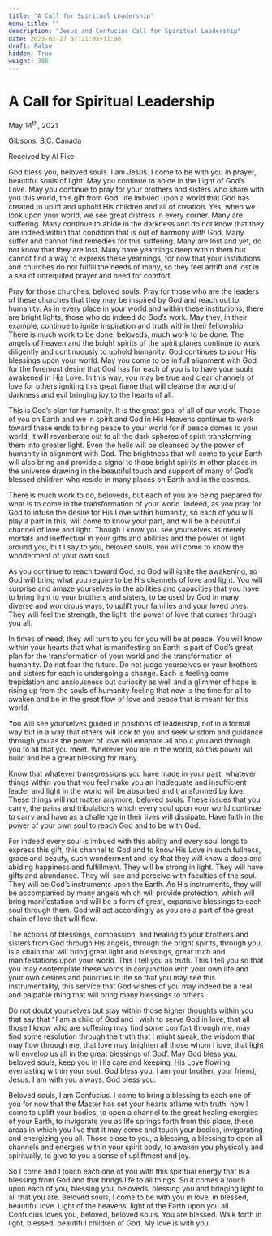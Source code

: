```yaml
---
title: "A Call for Spiritual Leadership"
menu_title: ""
description: "Jesus and Confucius Call for Spiritual Leadership"
date: 2023-02-27 07:21:03+11:00
draft: False
hidden: True
weight: 386
---
```

# A Call for Spiritual Leadership
May 14<sup>th</sup>, 2021

Gibsons, B.C. Canada

Received by Al Fike


God bless you, beloved souls. I am Jesus. I come to be with you in prayer, beautiful souls of light. May you continue to abide in the Light of God’s Love. May you continue to pray for your brothers and sisters who share with you this world, this gift from God, life imbued upon a world that God has created to uplift and uphold His children and all of creation. 
Yes, when we look upon your world, we see great distress in every corner. Many are suffering. Many continue to abide in the darkness and do not know that they are indeed within that condition that is out of harmony with God. Many suffer and cannot find remedies for this suffering. Many are lost and yet, do not know that they are lost. Many have yearnings deep within them but cannot find a way to express these yearnings, for now that your institutions and churches do not fulfill the needs of many, so they feel adrift and lost in a sea of unrequited prayer and need for comfort. 

Pray for those churches, beloved souls. Pray for those who are the leaders of these churches that they may be inspired by God and reach out to humanity. As in every place in your world and within these institutions, there are bright lights, those who do indeed do God’s work. May they, in their example, continue to ignite inspiration and truth within their fellowship.
There is much work to be done, beloveds, much work to be done. The angels of heaven and the bright spirits of the spirit planes continue to work diligently and continuously to uphold humanity. God continues to pour His blessings upon your world. May you come to be in full alignment with God for the foremost desire that God has for each of you is to have your souls awakened in His Love. In this way, you may be true and clear channels of love for others igniting this great flame that will cleanse the world of darkness and evil bringing joy to the hearts of all. 

This is God’s plan for humanity. It is the great goal of all of our work. Those of you on Earth and we in spirit and God in His Heavens continue to work toward these ends to bring peace to your world for if peace comes to your world, it will reverberate out to all the dark spheres of spirit transforming them into greater light. Even the hells will be cleansed by the power of humanity in alignment with God. The brightness that will come to your Earth will also bring and provide a signal to those bright spirits in other places in the universe drawing in the beautiful touch and support of many of God’s blessed children who reside in many places on Earth and in the cosmos.

There is much work to do, beloveds, but each of you are being prepared for what is to come in the transformation of your world. Indeed, as you pray for God to infuse the desire for His Love within humanity, so each of you will play a part in this, will come to know your part, and will be a beautiful channel of love and light. Though I know you see yourselves as merely mortals and ineffectual in your gifts and abilities and the power of light around you, but I say to you, beloved souls, you will come to know the wonderment of your own soul. 

As you continue to reach toward God, so God will ignite the awakening, so God will bring what you require to be His channels of love and light. You will surprise and amaze yourselves in the abilities and capacities that you have to bring light to your brothers and sisters, to be used by God in many diverse and wondrous ways, to uplift your families and your loved ones. They will feel the strength, the light, the power of love that comes through you all.

In times of need, they will turn to you for you will be at peace. You will know within your hearts that what is manifesting on Earth is part of God’s great plan for the transformation of your world and the transformation of humanity. Do not fear the future. Do not judge yourselves or your brothers and sisters for each is undergoing a change. Each is feeling some trepidation and anxiousness but curiosity as well and a glimmer of hope is rising up from the souls of humanity feeling that now is the time for all to awaken and be in the great flow of love and peace that is meant for this world.

You will see yourselves guided in positions of leadership, not in a formal way but in a way that others will look to you and seek wisdom and guidance through you as the power of love will emanate all about you and through you to all that you meet. Wherever you are in the world, so this power will build and be a great blessing for many. 

Know that whatever transgressions you have made in your past, whatever things within you that you feel make you an inadequate and insufficient leader and light in the world will be absorbed and transformed by love. These things will not matter anymore, beloved souls. These issues that you carry, the pains and tribulations which every soul upon your world continue to carry and have as a challenge in their lives will dissipate. Have faith in the power of your own soul to reach God and to be with God.

For indeed every soul is imbued with this ability and every soul longs to express this gift, this channel to God and to know His Love in such fullness, grace and beauty, such wonderment and joy that they will know a deep and abiding happiness and fulfillment. They will be strong in light. They will have gifts and abundance. They will see and perceive with faculties of the soul. They will be God’s instruments upon the Earth. As His instruments, they will be accompanied by many angels which will provide protection, which will bring manifestation and will be a form of great, expansive blessings to each soul through them. God will act accordingly as you are a part of the great chain of love that will flow.

The actions of blessings, compassion, and healing to your brothers and sisters from God through His angels, through the bright spirits, through you, is a chain that will bring great light and blessings, great truth and manifestations upon your world. This I tell you as truth. This I tell you so that you may contemplate these words in conjunction with your own life and your own desires and priorities in life so that you may see this instrumentality, this service that God wishes of you may indeed be a real and palpable thing that will bring many blessings to others.

Do not doubt yourselves but stay within those higher thoughts within you that say that ‘ I am a child of God and I wish to serve God in love, that all those I know who are suffering may find some comfort through me, may find some resolution through the truth that I might speak, the wisdom that may flow through me, that love may brighten all those whom I love, that light will envelop us all in the great blessings of God’.
May God bless you, beloved souls, keep you in His care and keeping, His Love flowing everlasting within your soul. God bless you. I am your brother, your friend, Jesus. I am with you always. God bless you.

Beloved souls, I am Confucius. I come to bring a blessing to each one of you for now that the Master has set your hearts aflame with truth, now I come to uplift your bodies, to open a channel to the great healing energies of your Earth, to invigorate you as life springs forth from this place, these areas in which you live that it may come and touch your bodies, invigorating and energizing you all. Those close to you, a blessing, a blessing to open all channels and energies within your spirit body, to awaken you physically and spiritually, to give to you a sense of upliftment and joy.

So I come and I touch each one of you with this spiritual energy that is a blessing from God and that brings life to all things. So it comes a touch upon each of you, blessing you, beloveds, blessing you and bringing light to all that you are. Beloved souls, I come to be with you in love, in blessed, beautiful love. Light of the heavens, light of the Earth upon you all. Confucius loves you, beloved, beloved souls. You are blessed. Walk forth in light, blessed, beautiful children of God. My love is with you. 